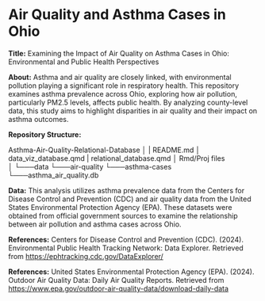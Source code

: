 # Air Quality and Asthma Cases in Ohio

**Title:** Examining the Impact of Air Quality on Asthma Cases in Ohio: Environmental and Public Health Perspectives

**About:** Asthma and air quality are closely linked, with environmental pollution playing a significant role in respiratory health. This repository examines asthma prevalence across Ohio, exploring how air pollution, particularly PM2.5 levels, affects public health. By analyzing county-level data, this study aims to highlight disparities in air quality and their impact on asthma outcomes.


**Repository Structure:**

Asthma-Air-Quality-Relational-Database
│  | README.md
│    data_viz_database.qmd
|    relational_database.qmd
│    Rmd/Proj files    
│
└───data
     └───air-quality
     └───asthma-cases
     └───asthma_air_quality.db
     
**Data:** This analysis utilizes asthma prevalence data from the Centers for Disease Control and Prevention (CDC) and air quality data from the United States Environmental Protection Agency (EPA). These datasets were obtained from official government sources to examine the relationship between air pollution and asthma cases across Ohio.


**References:** Centers for Disease Control and Prevention (CDC). (2024). Environmental Public Health Tracking Network: Data Explorer. Retrieved from
https://ephtracking.cdc.gov/DataExplorer/


**References:** United States Environmental Protection Agency (EPA). (2024). Outdoor Air Quality Data: Daily Air Quality Reports. Retrieved from
https://www.epa.gov/outdoor-air-quality-data/download-daily-data
